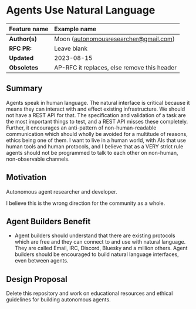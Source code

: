 # Agents Use Natural Language

| Feature name  | Example name                                |
| :------------ | :------------------------------------------ |
| **Author(s)** | Moon (autonomousresearcher@gmail.com)       |
| **RFC PR:**   | Leave blank                                 |
| **Updated**   | 2023-08-15                                  |
| **Obsoletes** | AP-RFC it replaces, else remove this header |

## Summary

Agents speak in human language. The natural interface is critical because it means they can interact with and effect existing infrastructure. We should not have a REST API for that. The specification and validation of a task are the most important things to test, and a REST API misses these completely. Further, it encourages an anti-pattern of non-human-readable communication which should wholly be avoided for a multitude of reasons, ethics being one of them. I want to live in a human world, with AIs that use human tools and human protocols, and I believe that as a VERY strict rule agents should not be programmed to talk to each other on non-human, non-observable channels.

## Motivation

Autonomous agent researcher and developer.

I believe this is the wrong direction for the community as a whole.

## Agent Builders Benefit

- Agent builders should understand that there are existing protocols which are free and they can connect to and use with natural language. They are called Email, IRC, Discord, Bluesky and a million others. Agent builders should be encouraged to build natural language interfaces, even between agents.

## Design Proposal

Delete this repository and work on educational resources and ethical guidelines for building autonomous agents.